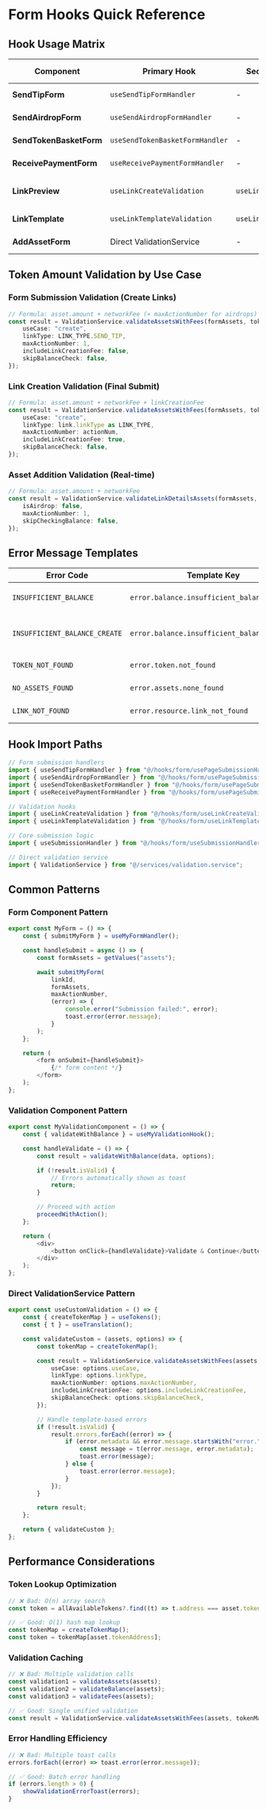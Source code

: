 # Form Hooks Quick Reference

## Hook Usage Matrix

| Component               | Primary Hook                    | Secondary Hooks          | Validation Type    | Balance Check | Fees Included      |
| ----------------------- | ------------------------------- | ------------------------ | ------------------ | ------------- | ------------------ |
| **SendTipForm**         | `useSendTipFormHandler`         | -                        | Form Submission    | ✅            | Network            |
| **SendAirdropForm**     | `useSendAirdropFormHandler`     | -                        | Form Submission    | ✅            | Network × Claims   |
| **SendTokenBasketForm** | `useSendTokenBasketFormHandler` | -                        | Form Submission    | ✅            | Network            |
| **ReceivePaymentForm**  | `useReceivePaymentFormHandler`  | -                        | Form Submission    | ❌            | None               |
| **LinkPreview**         | `useLinkCreateValidation`       | `useLinkCreationHandler` | Creation + Balance | ✅            | Network + Creation |
| **LinkTemplate**        | `useLinkTemplateValidation`     | `useLinkTemplateHandler` | Template + Support | ❌            | None               |
| **AddAssetForm**        | Direct ValidationService        | -                        | Asset Addition     | ✅            | Network            |

## Token Amount Validation by Use Case

### Form Submission Validation (Create Links)

```typescript
// Formula: asset.amount + networkFee (× maxActionNumber for airdrops)
const result = ValidationService.validateAssetsWithFees(formAssets, tokenMap, {
    useCase: "create",
    linkType: LINK_TYPE.SEND_TIP,
    maxActionNumber: 1,
    includeLinkCreationFee: false,
    skipBalanceCheck: false,
});
```

### Link Creation Validation (Final Submit)

```typescript
// Formula: asset.amount + networkFee + linkCreationFee
const result = ValidationService.validateAssetsWithFees(formAssets, tokenMap, {
    useCase: "create",
    linkType: link.linkType as LINK_TYPE,
    maxActionNumber: actionNum,
    includeLinkCreationFee: true,
    skipBalanceCheck: false,
});
```

### Asset Addition Validation (Real-time)

```typescript
// Formula: asset.amount + networkFee
const result = ValidationService.validateLinkDetailsAssets(formAssets, undefined, {
    isAirdrop: false,
    maxActionNumber: 1,
    skipCheckingBalance: false,
});
```

## Error Message Templates

| Error Code                    | Template Key                                | Variables                                          | Usage            |
| ----------------------------- | ------------------------------------------- | -------------------------------------------------- | ---------------- |
| `INSUFFICIENT_BALANCE`        | `error.balance.insufficient_balance`        | `tokenSymbol`, `available`, `required`             | Form validation  |
| `INSUFFICIENT_BALANCE_CREATE` | `error.balance.insufficient_balance_create` | `tokenSymbol`, `available`, `required`, `linkType` | Link creation    |
| `TOKEN_NOT_FOUND`             | `error.token.not_found`                     | `tokenAddress`                                     | Asset validation |
| `NO_ASSETS_FOUND`             | `error.assets.none_found`                   | -                                                  | Form validation  |
| `LINK_NOT_FOUND`              | `error.resource.link_not_found`             | -                                                  | Link validation  |

## Hook Import Paths

```typescript
// Form submission handlers
import { useSendTipFormHandler } from "@/hooks/form/usePageSubmissionHandlers";
import { useSendAirdropFormHandler } from "@/hooks/form/usePageSubmissionHandlers";
import { useSendTokenBasketFormHandler } from "@/hooks/form/usePageSubmissionHandlers";
import { useReceivePaymentFormHandler } from "@/hooks/form/usePageSubmissionHandlers";

// Validation hooks
import { useLinkCreateValidation } from "@/hooks/form/useLinkCreateValidation";
import { useLinkTemplateValidation } from "@/hooks/form/useLinkTemplateValidation";

// Core submission logic
import { useSubmissionHandler } from "@/hooks/form/useSubmissionHandler";

// Direct validation service
import { ValidationService } from "@/services/validation.service";
```

## Common Patterns

### Form Component Pattern

```typescript
export const MyForm = () => {
    const { submitMyForm } = useMyFormHandler();

    const handleSubmit = async () => {
        const formAssets = getValues("assets");

        await submitMyForm(
            linkId,
            formAssets,
            maxActionNumber,
            (error) => {
                console.error("Submission failed:", error);
                toast.error(error.message);
            }
        );
    };

    return (
        <form onSubmit={handleSubmit}>
            {/* form content */}
        </form>
    );
};
```

### Validation Component Pattern

```typescript
export const MyValidationComponent = () => {
    const { validateWithBalance } = useMyValidationHook();

    const handleValidate = () => {
        const result = validateWithBalance(data, options);

        if (!result.isValid) {
            // Errors automatically shown as toast
            return;
        }

        // Proceed with action
        proceedWithAction();
    };

    return (
        <div>
            <button onClick={handleValidate}>Validate & Continue</button>
        </div>
    );
};
```

### Direct ValidationService Pattern

```typescript
export const useCustomValidation = () => {
    const { createTokenMap } = useTokens();
    const { t } = useTranslation();

    const validateCustom = (assets, options) => {
        const tokenMap = createTokenMap();

        const result = ValidationService.validateAssetsWithFees(assets, tokenMap, {
            useCase: options.useCase,
            linkType: options.linkType,
            maxActionNumber: options.maxActionNumber,
            includeLinkCreationFee: options.includeLinkCreationFee,
            skipBalanceCheck: options.skipBalanceCheck,
        });

        // Handle template-based errors
        if (!result.isValid) {
            result.errors.forEach((error) => {
                if (error.metadata && error.message.startsWith("error.")) {
                    const message = t(error.message, error.metadata);
                    toast.error(message);
                } else {
                    toast.error(error.message);
                }
            });
        }

        return result;
    };

    return { validateCustom };
};
```

## Performance Considerations

### Token Lookup Optimization

```typescript
// ❌ Bad: O(n) array search
const token = allAvailableTokens?.find((t) => t.address === asset.tokenAddress);

// ✅ Good: O(1) hash map lookup
const tokenMap = createTokenMap();
const token = tokenMap[asset.tokenAddress];
```

### Validation Caching

```typescript
// ❌ Bad: Multiple validation calls
const validation1 = validateAssets(assets);
const validation2 = validateBalance(assets);
const validation3 = validateFees(assets);

// ✅ Good: Single unified validation
const result = ValidationService.validateAssetsWithFees(assets, tokenMap, options);
```

### Error Handling Efficiency

```typescript
// ❌ Bad: Multiple toast calls
errors.forEach((error) => toast.error(error.message));

// ✅ Good: Batch error handling
if (errors.length > 0) {
    showValidationErrorToast(errors);
}
```
